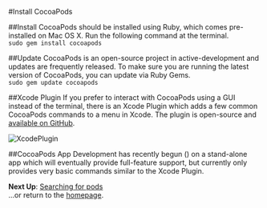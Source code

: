 #Install CocoaPods

##Install
CocoaPods should be installed using Ruby, which comes pre-installed on Mac OS X. Run the following command at the terminal.  
```sudo gem install cocoapods```

##Update
CocoaPods is an open-source project in active-development and updates are frequently released. To make sure you are running the latest version of CocoaPods, you can update via Ruby Gems.  
```sudo gem update cocoapods```

##Xcode Plugin
If you prefer to interact with CocoaPods using a GUI instead of the terminal, there is an Xcode Plugin which adds a few common CocoaPods commands to a menu in Xcode. The plugin is open-source and [available on GitHub](https://github.com/kattrali/cocoapods-xcode-plugin).

![XcodePlugin](https://github.com/kattrali/cocoadocs-xcode-plugin/raw/master/menu.png)

##CocoaPods App
Development has recently begun () on a stand-alone app which will eventually provide full-feature support, but currently only provides very basic commands similar to the Xcode Plugin.


**Next Up**: [Searching for pods](searching-for-cocoapods.md)  
...or return to the [homepage](README.md).
